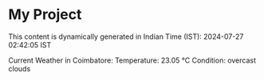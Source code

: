 # My Project

This content is dynamically generated in Indian Time (IST): 2024-07-27 02:42:05 IST


Current Weather in Coimbatore:
Temperature: 23.05 °C
Condition: overcast clouds
